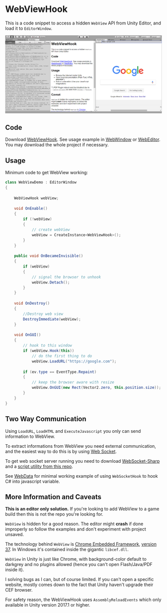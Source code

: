 # WebViewHook

This is a code snippet to access a hidden `WebView` API from Unity Editor, and load it to `EditorWindow`.

![Screenshot](Screenshots/Demo.png)

## Code

Download [WebViewHook](Assets/Editor/WebViewHook.cs). See usage example in [WebWindow](Assets/Editor/WebWindow.cs) or [WebEditor](Assets/Editor/WebEditor.cs). You may download the whole project if necessary.

## Usage

Minimum code to get WebView working:

```c#
class WebViewDemo : EditorWindow
{

    WebViewHook webView;

    void OnEnable()
    {
        if (!webView)
        {
            // create webView
            webView = CreateInstance<WebViewHook>();
        }
    }

    public void OnBecameInvisible()
    {
        if (webView)
        {
            // signal the browser to unhook
            webView.Detach();
        }
    }

    void OnDestroy()
    {
        //Destroy web view
        DestroyImmediate(webView);
    }

    void OnGUI()
    {
        // hook to this window
        if (webView.Hook(this))
            // do the first thing to do
            webView.LoadURL("https://google.com");

        if (ev.type == EventType.Repaint)
        {
            // keep the browser aware with resize
            webView.OnGUI(new Rect(Vector2.zero, this.position.size));
        }
    }
}
```

## Two Way Communication

Using `LoadURL`, `LoadHTML` and `ExecuteJavascript` you only can send information to WebView.

To extract informations from WebView you need external communication, and the easiest way to do this is by using [Web Socket](https://developer.mozilla.org/en-US/docs/Web/API/WebSockets_API).

To get web socket server running you need to download [WebSocket-Sharp](https://github.com/sta/websocket-sharp) and a [script utility from this repo](Assets/Editor/WebSocketHook.cs).

See [WebData](Assets/Editor/WebData.cs) for minimal working example of using `WebSocketHook` to hook C# into javascript variable.

## More Information and Caveats

**This is an editor only solution.** If you're looking to add WebView to a game build then this is not the repo you're looking for.

`WebView` is hidden for a good reason. The editor might **crash** if done improperly so follow the examples and don't experiment with project unsaved.

The technology behind `WebView` is [Chrome Embedded Framework](https://en.wikipedia.org/wiki/Chromium_Embedded_Framework), [version 37](https://twitter.com/willnode/status/955079655630913541). In Windows it's contained inside the gigantic `libcef.dll`.

`WebView` in Unity is just like Chrome, with background-color default to darkgrey and no plugins allowed (hence you can't open Flash/Java/PDF inside it).

I solving bugs as I can, but of course limited. If you can't open a specific website, mostly comes down to the fact that Unity haven't upgrade their CEF browser.

For safety reason, the WebViewHook uses `AssemblyReloadEvents` which only available in Unity version 2017.1 or higher.
